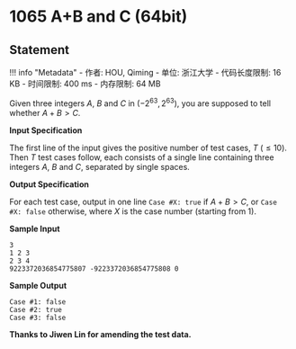 
# 1065 A+B and C (64bit)

## Statement

!!! info "Metadata"
    - 作者: HOU, Qiming
    - 单位: 浙江大学
    - 代码长度限制: 16 KB
    - 时间限制: 400 ms
    - 内存限制: 64 MB

Given three integers $A$, $B$ and $C$ in ($-2^{63}, 2^{63}$), you are supposed to tell whether $A+B > C$.

**Input Specification**

The first line of the input gives the positive number of test cases, $T$ ($\le 10$). Then $T$ test cases follow, each consists of a single line containing three integers $A$, $B$ and $C$, separated by single spaces.

**Output Specification**

For each test case, output in one line `Case #X: true` if $A+B>C$, or `Case #X: false` otherwise, where $X$ is the case number (starting from 1).

**Sample Input**
```plaintext
3
1 2 3
2 3 4
9223372036854775807 -9223372036854775808 0
```

**Sample Output**
```plaintext
Case #1: false
Case #2: true
Case #3: false
```

**Thanks to Jiwen Lin for amending the test data.**
